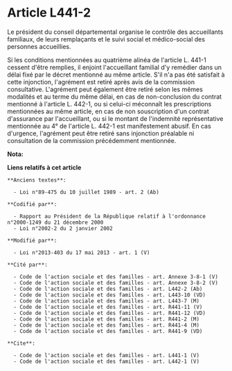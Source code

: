 # Article L441-2

Le président du conseil départemental organise le contrôle des accueillants familiaux, de leurs remplaçants et le suivi
social et médico-social des personnes accueillies. 

Si les conditions mentionnées au quatrième alinéa de l'article L. 441-1 cessent d'être remplies, il enjoint l'accueillant
familial d'y remédier dans un délai fixé par le décret mentionné au même article. S'il n'a pas été satisfait à cette
injonction, l'agrément est retiré après avis de la commission consultative. L'agrément peut également être retiré selon les
mêmes modalités et au terme du même délai, en cas de non-conclusion du contrat mentionné à l'article L. 442-1, ou si celui-ci
méconnaît les prescriptions mentionnées au même article, en cas de non souscription d'un contrat d'assurance par
l'accueillant, ou si le montant de l'indemnité représentative mentionnée au 4° de l'article L. 442-1 est manifestement
abusif. En cas d'urgence, l'agrément peut être retiré sans injonction préalable ni consultation de la commission précédemment
mentionnée.

**Nota:**



**Liens relatifs à cet article**

	**Anciens textes**:

	  - Loi n°89-475 du 10 juillet 1989 - art. 2 (Ab)

	**Codifié par**:

	  - Rapport au Président de la République relatif à l'ordonnance n°2000-1249 du 21 décembre 2000
	  - Loi n°2002-2 du 2 janvier 2002

	**Modifié par**:

	  - Loi n°2013-403 du 17 mai 2013 - art. 1 (V)

	**Cité par**:

	  - Code de l'action sociale et des familles - art. Annexe 3-8-1 (V)
	  - Code de l'action sociale et des familles - art. Annexe 3-8-2 (V)
	  - Code de l'action sociale et des familles - art. L442-2 (Ab)
	  - Code de l'action sociale et des familles - art. L443-10 (VD)
	  - Code de l'action sociale et des familles - art. L443-7 (M)
	  - Code de l'action sociale et des familles - art. R441-11 (V)
	  - Code de l'action sociale et des familles - art. R441-12 (VD)
	  - Code de l'action sociale et des familles - art. R441-2 (M)
	  - Code de l'action sociale et des familles - art. R441-4 (M)
	  - Code de l'action sociale et des familles - art. R441-9 (VD)

	**Cite**:

	  - Code de l'action sociale et des familles - art. L441-1 (V)
	  - Code de l'action sociale et des familles - art. L442-1 (V)
